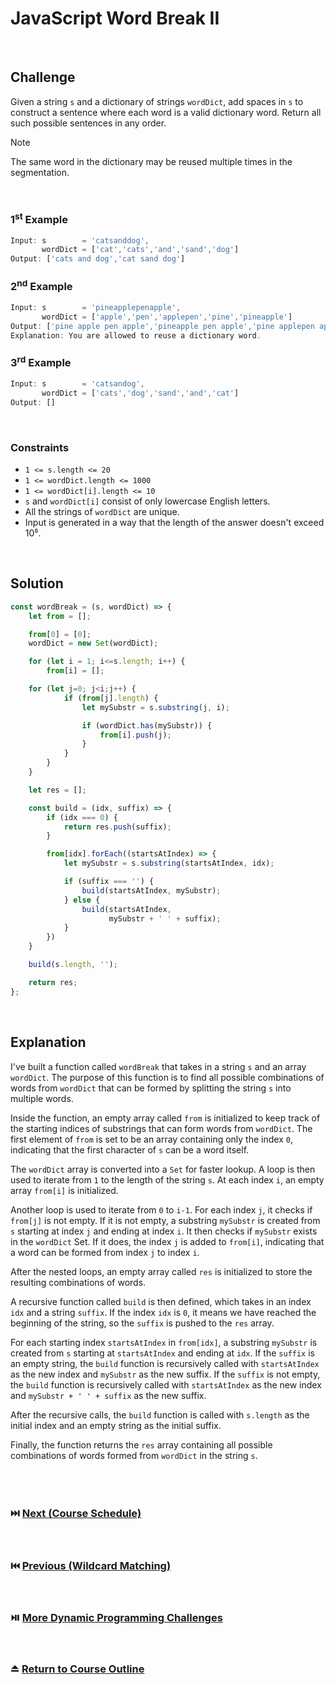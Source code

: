 # JavaScript Word Break II
<br/>

## Challenge
Given a string `s` and a dictionary of strings `wordDict`, add spaces in `s` to construct a sentence where each word is a valid dictionary word. Return all such possible sentences in any order.

> [!NOTE]
> The same word in the dictionary may be reused multiple times in the segmentation.

<br/>

### 1<sup>st</sup> Example

```JavaScript
Input: s        = 'catsanddog',
       wordDict = ['cat','cats','and','sand','dog']
Output: ['cats and dog','cat sand dog']
```

### 2<sup>nd</sup> Example

```JavaScript
Input: s        = 'pineapplepenapple',
       wordDict = ['apple','pen','applepen','pine','pineapple']
Output: ['pine apple pen apple','pineapple pen apple','pine applepen apple']
Explanation: You are allowed to reuse a dictionary word.
```

### 3<sup>rd</sup> Example

```JavaScript
Input: s        = 'catsandog',
       wordDict = ['cats','dog','sand','and','cat']
Output: []
```

<br/>

### Constraints

- `1 <= s.length <= 20`
- `1 <= wordDict.length <= 1000`
- `1 <= wordDict[i].length <= 10`
- `s` and `wordDict[i]` consist of only lowercase English letters.
- All the strings of `wordDict` are unique.
- Input is generated in a way that the length of the answer doesn't exceed 10⁵.

<br/>

## Solution

```JavaScript
const wordBreak = (s, wordDict) => {
    let from = [];

    from[0] = [0]; 
    wordDict = new Set(wordDict);

    for (let i = 1; i<=s.length; i++) {
        from[i] = [];

    for (let j=0; j<i;j++) {
            if (from[j].length) {
                let mySubstr = s.substring(j, i);

                if (wordDict.has(mySubstr)) {
                    from[i].push(j);
                }    
            }
        }
    }

    let res = [];

    const build = (idx, suffix) => {
        if (idx === 0) {
            return res.push(suffix);
        }

        from[idx].forEach((startsAtIndex) => {
            let mySubstr = s.substring(startsAtIndex, idx);

            if (suffix === '') {
                build(startsAtIndex, mySubstr);
            } else {
                build(startsAtIndex,
                      mySubstr + ' ' + suffix);
            }    
        })
    }

    build(s.length, '');

    return res;
};
```

<br/>

## Explanation

I've built a function called `wordBreak` that takes in a string `s` and an array `wordDict`. The purpose of this function is to find all possible combinations of words from `wordDict` that can be formed by splitting the string `s` into multiple words.
<br/>

Inside the function, an empty array called `from` is initialized to keep track of the starting indices of substrings that can form words from `wordDict`. The first element of `from` is set to be an array containing only the index `0`, indicating that the first character of `s` can be a word itself.
<br/>

The `wordDict` array is converted into a `Set` for faster lookup. A loop is then used to iterate from `1` to the length of the string `s`. At each index `i`, an empty array `from[i]` is initialized.
<br/>

Another loop is used to iterate from `0` to `i-1`. For each index `j`, it checks if `from[j]` is not empty. If it is not empty, a substring `mySubstr` is created from `s` starting at index `j` and ending at index `i`. It then checks if `mySubstr` exists in the `wordDict` Set. If it does, the index `j` is added to `from[i]`, indicating that a word can be formed from index `j` to index `i`.
<br/>

After the nested loops, an empty array called `res` is initialized to store the resulting combinations of words.
<br/>

A recursive function called `build` is then defined, which takes in an index `idx` and a string `suffix`. If the index `idx` is `0`, it means we have reached the beginning of the string, so the `suffix` is pushed to the `res` array.
<br/>

For each starting index `startsAtIndex` in `from[idx]`, a substring `mySubstr` is created from `s` starting at `startsAtIndex` and ending at `idx`. If the `suffix` is an empty string, the `build` function is recursively called with `startsAtIndex` as the new index and `mySubstr` as the new suffix. If the `suffix` is not empty, the `build` function is recursively called with `startsAtIndex` as the new index and `mySubstr + ' ' + suffix` as the new suffix.
<br/>

After the recursive calls, the `build` function is called with `s.length` as the initial index and an empty string as the initial suffix.
<br/>

Finally, the function returns the `res` array containing all possible combinations of words formed from `wordDict` in the string `s`.
<br/>
<br/>
<br/>
<br/>

### :next_track_button: [Next (Course Schedule)][Next]
<br/>

### :previous_track_button: [Previous (Wildcard Matching)][Previous]
<br/>

### :play_or_pause_button: [More Dynamic Programming Challenges][More]
<br/>

### :eject_button: [Return to Course Outline][Return]
<br/>

[Next]: https://github.com/Superklok/JavaScriptGraphs/blob/main/JavaScriptCourseSchedule.md
[Previous]: https://github.com/Superklok/JavaScriptDynamicProgramming/blob/main/JavaScriptWildcardMatching.md
[More]: https://github.com/Superklok/JavaScriptDynamicProgramming
[Return]: https://github.com/Superklok/LearnJavaScript